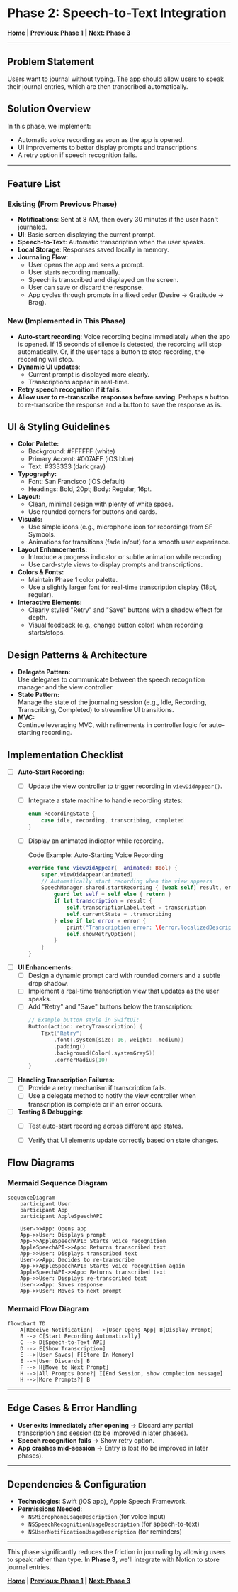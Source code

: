 # Phase 2: Speech-to-Text Integration

**[Home](../README.md) | [Previous: Phase 1](./phase_1.md) | [Next: Phase 3](./phase_3.md)**

---

## Problem Statement
Users want to journal without typing. The app should allow users to speak their journal entries, which are then transcribed automatically.

## Solution Overview
In this phase, we implement:
- Automatic voice recording as soon as the app is opened.
- UI improvements to better display prompts and transcriptions.
- A retry option if speech recognition fails.

---

## Feature List
### **Existing (From Previous Phase)**
- **Notifications**: Sent at 8 AM, then every 30 minutes if the user hasn't journaled.
- **UI**: Basic screen displaying the current prompt.
- **Speech-to-Text**: Automatic transcription when the user speaks.
- **Local Storage**: Responses saved locally in memory.
- **Journaling Flow**:
  - User opens the app and sees a prompt.
  - User starts recording manually.
  - Speech is transcribed and displayed on the screen.
  - User can save or discard the response.
  - App cycles through prompts in a fixed order (Desire → Gratitude → Brag).

### **New (Implemented in This Phase)**
- **Auto-start recording**: Voice recording begins immediately when the app is opened. If 15 seconds of silence is detected, the recording will stop automatically. Or, if the user taps a button to stop recording, the recording will stop.
- **Dynamic UI updates**:
  - Current prompt is displayed more clearly.
  - Transcriptions appear in real-time.
- **Retry speech recognition if it fails**.
- **Allow user to re-transcribe responses before saving**. Perhaps a button to re-transcribe the response and a button to save the response as is.

## UI & Styling Guidelines
- **Color Palette:**  
  - Background: #FFFFFF (white)  
  - Primary Accent: #007AFF (iOS blue)  
  - Text: #333333 (dark gray)  
- **Typography:**  
  - Font: San Francisco (iOS default)  
  - Headings: Bold, 20pt; Body: Regular, 16pt.
- **Layout:**  
  - Clean, minimal design with plenty of white space.
  - Use rounded corners for buttons and cards.
- **Visuals:**  
  - Use simple icons (e.g., microphone icon for recording) from SF Symbols.
  - Animations for transitions (fade in/out) for a smooth user experience.
- **Layout Enhancements:**  
  - Introduce a progress indicator or subtle animation while recording.
  - Use card-style views to display prompts and transcriptions.
- **Colors & Fonts:**  
  - Maintain Phase 1 color palette.
  - Use a slightly larger font for real-time transcription display (18pt, regular).
- **Interactive Elements:**  
  - Clearly styled "Retry" and "Save" buttons with a shadow effect for depth.
  - Visual feedback (e.g., change button color) when recording starts/stops.

## Design Patterns & Architecture
- **Delegate Pattern:**  
  Use delegates to communicate between the speech recognition manager and the view controller.
- **State Pattern:**  
  Manage the state of the journaling session (e.g., Idle, Recording, Transcribing, Completed) to streamline UI transitions.
- **MVC:**  
  Continue leveraging MVC, with refinements in controller logic for auto-starting recording.

## Implementation Checklist
- [ ] **Auto-Start Recording:**  
  - [ ] Update the view controller to trigger recording in `viewDidAppear()`.
  - [ ] Integrate a state machine to handle recording states:
    ```swift
    enum RecordingState {
        case idle, recording, transcribing, completed
    }
    ```
  - [ ] Display an animated indicator while recording.
    
    Code Example: Auto-Starting Voice Recording
    ```swift
    override func viewDidAppear(_ animated: Bool) {
        super.viewDidAppear(animated)
        // Automatically start recording when the view appears
        SpeechManager.shared.startRecording { [weak self] result, error in
            guard let self = self else { return }
            if let transcription = result {
                self.transcriptionLabel.text = transcription
                self.currentState = .transcribing
            } else if let error = error {
                print("Transcription error: \(error.localizedDescription)")
                self.showRetryOption()
            }
        }
    }
    ```

- [ ] **UI Enhancements:**  
  - [ ] Design a dynamic prompt card with rounded corners and a subtle drop shadow.
  - [ ] Implement a real-time transcription view that updates as the user speaks.
  - [ ] Add "Retry" and "Save" buttons below the transcription:
    ```swift
    // Example button style in SwiftUI:
    Button(action: retryTranscription) {
        Text("Retry")
            .font(.system(size: 16, weight: .medium))
            .padding()
            .background(Color(.systemGray5))
            .cornerRadius(10)
    }
    ```

- [ ] **Handling Transcription Failures:**  
  - [ ] Provide a retry mechanism if transcription fails.
  - [ ] Use a delegate method to notify the view controller when transcription is complete or if an error occurs.

- [ ] **Testing & Debugging:**  
  - [ ] Test auto-start recording across different app states.
  - [ ] Verify that UI elements update correctly based on state changes.


## Flow Diagrams

### **Mermaid Sequence Diagram**
```mermaid
sequenceDiagram
    participant User
    participant App
    participant AppleSpeechAPI
    
    User->>App: Opens app
    App->>User: Displays prompt
    App->>AppleSpeechAPI: Starts voice recognition
    AppleSpeechAPI->>App: Returns transcribed text
    App->>User: Displays transcribed text
    User->>App: Decides to re-transcribe
    App->>AppleSpeechAPI: Starts voice recognition again
    AppleSpeechAPI->>App: Returns transcribed text
    App->>User: Displays re-transcribed text
    User->>App: Saves response
    App->>User: Moves to next prompt
```

### **Mermaid Flow Diagram**
```mermaid
flowchart TD
    A[Receive Notification] -->|User Opens App| B[Display Prompt]
    B --> C[Start Recording Automatically]
    C --> D[Speech-to-Text API]
    D --> E[Show Transcription]
    E -->|User Saves| F[Store In Memory]
    E -->|User Discards| B
    F --> H[Move to Next Prompt]
    H -->|All Prompts Done?| I[End Session, show completion message]
    H -->|More Prompts?| B
```

---

## Edge Cases & Error Handling
- **User exits immediately after opening** → Discard any partial transcription and session (to be improved in later phases).
- **Speech recognition fails** → Show retry option.
- **App crashes mid-session** → Entry is lost (to be improved in later phases).

---

## Dependencies & Configuration
- **Technologies**: Swift (iOS app), Apple Speech Framework.
- **Permissions Needed**:
  - `NSMicrophoneUsageDescription` (for voice input)
  - `NSSpeechRecognitionUsageDescription` (for speech-to-text)
  - `NSUserNotificationUsageDescription` (for reminders)

---

This phase significantly reduces the friction in journaling by allowing users to speak rather than type. In **Phase 3**, we'll integrate with Notion to store journal entries.

**[Home](../README.md) | [Previous: Phase 1](./phase_1.md) | [Next: Phase 3](./phase_3.md)**


